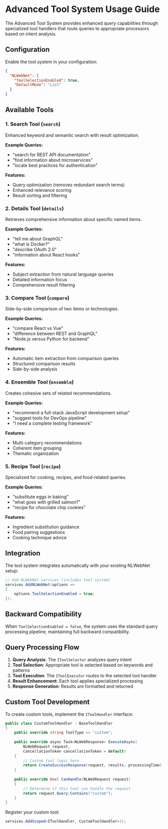 # Advanced Tool System Usage Guide

The Advanced Tool System provides enhanced query capabilities through specialized tool handlers that route queries to appropriate processors based on intent analysis.

## Configuration

Enable the tool system in your configuration:

```json
{
  "NLWebNet": {
    "ToolSelectionEnabled": true,
    "DefaultMode": "List"
  }
}
```

## Available Tools

### 1. Search Tool (`search`)
Enhanced keyword and semantic search with result optimization.

**Example Queries:**
- "search for REST API documentation"
- "find information about microservices"
- "locate best practices for authentication"

**Features:**
- Query optimization (removes redundant search terms)
- Enhanced relevance scoring
- Result sorting and filtering

### 2. Details Tool (`details`)
Retrieves comprehensive information about specific named items.

**Example Queries:**
- "tell me about GraphQL"
- "what is Docker?"
- "describe OAuth 2.0"
- "information about React hooks"

**Features:**
- Subject extraction from natural language queries
- Detailed information focus
- Comprehensive result filtering

### 3. Compare Tool (`compare`)
Side-by-side comparison of two items or technologies.

**Example Queries:**
- "compare React vs Vue"
- "difference between REST and GraphQL"
- "Node.js versus Python for backend"

**Features:**
- Automatic item extraction from comparison queries
- Structured comparison results
- Side-by-side analysis

### 4. Ensemble Tool (`ensemble`)
Creates cohesive sets of related recommendations.

**Example Queries:**
- "recommend a full-stack JavaScript development setup"
- "suggest tools for DevOps pipeline"
- "I need a complete testing framework"

**Features:**
- Multi-category recommendations
- Coherent item grouping
- Thematic organization

### 5. Recipe Tool (`recipe`)
Specialized for cooking, recipes, and food-related queries.

**Example Queries:**
- "substitute eggs in baking"
- "what goes with grilled salmon?"
- "recipe for chocolate chip cookies"

**Features:**
- Ingredient substitution guidance
- Food pairing suggestions
- Cooking technique advice

## Integration

The tool system integrates automatically with your existing NLWebNet setup:

```csharp
// Add NLWebNet services (includes tool system)
services.AddNLWebNet(options =>
{
    options.ToolSelectionEnabled = true;
});
```

## Backward Compatibility

When `ToolSelectionEnabled = false`, the system uses the standard query processing pipeline, maintaining full backward compatibility.

## Query Processing Flow

1. **Query Analysis**: The `IToolSelector` analyzes query intent
2. **Tool Selection**: Appropriate tool is selected based on keywords and patterns  
3. **Tool Execution**: The `IToolExecutor` routes to the selected tool handler
4. **Result Enhancement**: Each tool applies specialized processing
5. **Response Generation**: Results are formatted and returned

## Custom Tool Development

To create custom tools, implement the `IToolHandler` interface:

```csharp
public class CustomToolHandler : BaseToolHandler
{
    public override string ToolType => "custom";
    
    public override async Task<NLWebResponse> ExecuteAsync(
        NLWebRequest request, 
        CancellationToken cancellationToken = default)
    {
        // Custom tool logic here
        return CreateSuccessResponse(request, results, processingTime);
    }
    
    public override bool CanHandle(NLWebRequest request)
    {
        // Determine if this tool can handle the request
        return request.Query.Contains("custom");
    }
}
```

Register your custom tool:

```csharp
services.AddScoped<IToolHandler, CustomToolHandler>();
```